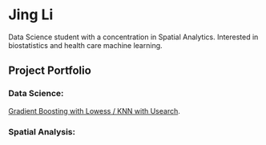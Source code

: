 # Jing Li
Data Science student with a concentration in Spatial Analytics.
Interested in biostatistics and health care machine learning.

## Project Portfolio

### Data Science:

[Gradient Boosting with Lowess / KNN with Usearch](hw2.md).

### Spatial Analysis:



